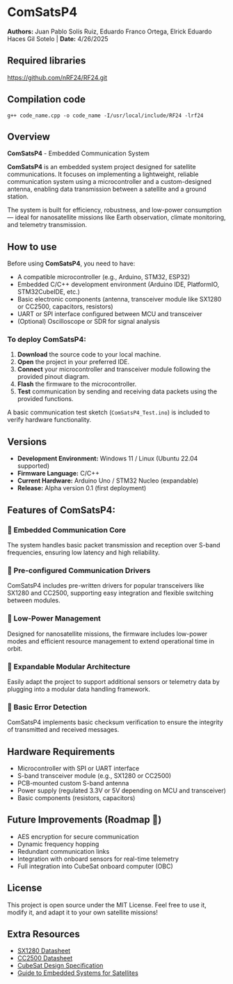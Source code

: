 # ComSatsP4

**Authors:** Juan Pablo Solís Ruiz, Eduardo Franco Ortega, Elrick Eduardo Haces Gil Sotelo
| **Date:** 4/26/2025

<!--**Coauthors:** Eduardo Franco Ortega, Elrick Eduardo Haces Gil Sotelo-->

## Required libraries

https://github.com/nRF24/RF24.git

## Compilation code 

`g++ code_name.cpp -o code_name -I/usr/local/include/RF24 -lrf24` 

## Overview

**ComSatsP4** - Embedded Communication System

**ComSatsP4** is an embedded system project designed for satellite communications.
It focuses on implementing a lightweight, reliable communication system using a microcontroller and a custom-designed antenna, enabling data transmission between a satellite and a ground station.

The system is built for efficiency, robustness, and low-power consumption — ideal for nanosatellite missions like Earth observation, climate monitoring, and telemetry transmission.

## How to use

Before using **ComSatsP4**, you need to have:

- A compatible microcontroller (e.g., Arduino, STM32, ESP32)
- Embedded C/C++ development environment (Arduino IDE, PlatformIO, STM32CubeIDE, etc.)
- Basic electronic components (antenna, transceiver module like SX1280 or CC2500, capacitors, resistors)
- UART or SPI interface configured between MCU and transceiver
- (Optional) Oscilloscope or SDR for signal analysis

### To deploy ComSatsP4:

1. **Download** the source code to your local machine.
2. **Open** the project in your preferred IDE.
3. **Connect** your microcontroller and transceiver module following the provided pinout diagram.
4. **Flash** the firmware to the microcontroller.
5. **Test** communication by sending and receiving data packets using the provided functions.

A basic communication test sketch (`ComSatsP4_Test.ino`) is included to verify hardware functionality.

## Versions

- **Development Environment:** Windows 11 / Linux (Ubuntu 22.04 supported)
- **Firmware Language:** C/C++
- **Current Hardware:** Arduino Uno / STM32 Nucleo (expandable)
- **Release:** Alpha version 0.1 (first deployment)

## Features of ComSatsP4:

### 🔹 Embedded Communication Core

The system handles basic packet transmission and reception over S-band frequencies, ensuring low latency and high reliability.

### 🔹 Pre-configured Communication Drivers

ComSatsP4 includes pre-written drivers for popular transceivers like SX1280 and CC2500, supporting easy integration and flexible switching between modules.

### 🔹 Low-Power Management

Designed for nanosatellite missions, the firmware includes low-power modes and efficient resource management to extend operational time in orbit.

### 🔹 Expandable Modular Architecture

Easily adapt the project to support additional sensors or telemetry data by plugging into a modular data handling framework.

### 🔹 Basic Error Detection

ComSatsP4 implements basic checksum verification to ensure the integrity of transmitted and received messages.

## Hardware Requirements

- Microcontroller with SPI or UART interface
- S-band transceiver module (e.g., SX1280 or CC2500)
- PCB-mounted custom S-band antenna
- Power supply (regulated 3.3V or 5V depending on MCU and transceiver)
- Basic components (resistors, capacitors)

## Future Improvements (Roadmap 🚀)

- AES encryption for secure communication
- Dynamic frequency hopping
- Redundant communication links
- Integration with onboard sensors for real-time telemetry
- Full integration into CubeSat onboard computer (OBC)

## License

This project is open source under the MIT License.
Feel free to use it, modify it, and adapt it to your own satellite missions!

## Extra Resources

- [SX1280 Datasheet](https://www.semtech.com/products/wireless-rf/ultra-low-power-sx1280)
- [CC2500 Datasheet](https://www.ti.com/product/CC2500)
- [CubeSat Design Specification](https://www.cubesat.org/s/cds_rev13_final2.pdf)
- [Guide to Embedded Systems for Satellites](https://ntrs.nasa.gov/api/citations/20160011378/downloads/20160011378.pdf)
